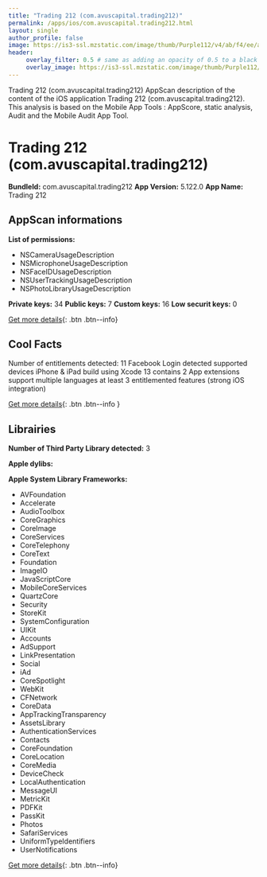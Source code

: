```yaml
---
title: "Trading 212 (com.avuscapital.trading212)"
permalink: /apps/ios/com.avuscapital.trading212.html
layout: single
author_profile: false
image: https://is3-ssl.mzstatic.com/image/thumb/Purple112/v4/ab/f4/ee/abf4ee24-6576-0511-6041-f4ced11d50ea/AppIcon-1x_U007emarketing-0-7-0-85-220.png/512x512bb.jpg
header: 
     overlay_filter: 0.5 # same as adding an opacity of 0.5 to a black background
     overlay_image: https://is3-ssl.mzstatic.com/image/thumb/Purple112/v4/ab/f4/ee/abf4ee24-6576-0511-6041-f4ced11d50ea/AppIcon-1x_U007emarketing-0-7-0-85-220.png/512x512bb.jpg
---
```

Trading 212 (com.avuscapital.trading212) AppScan description of the content of the iOS application Trading 212 (com.avuscapital.trading212). This analysis is based on the Mobile App Tools : AppScore, static analysis, Audit and the Mobile Audit App Tool.

# Trading 212 (com.avuscapital.trading212)

**BundleId:** com.avuscapital.trading212
**App Version:** 5.122.0
**App Name:** Trading 212


## AppScan informations 

**List of permissions:** 
- NSCameraUsageDescription
- NSMicrophoneUsageDescription
- NSFaceIDUsageDescription
- NSUserTrackingUsageDescription
- NSPhotoLibraryUsageDescription
  
  
**Private keys:** 34
**Public keys:** 7
**Custom keys:** 16
**Low securit keys:** 0
  
[Get more details](/pricing.html){: .btn .btn--info}

## Cool Facts

Number of entitlements detected: 11
Facebook Login detected
supported devices iPhone & iPad
build using Xcode 13
contains 2 App extensions
support multiple languages
at least 3 entitlemented features (strong iOS integration)
  
[Get more details](/pricing.html){: .btn .btn--info }

## Librairies 
**Number of Third Party Library detected:** 3


**Apple dylibs:**


**Apple System Library Frameworks:**
- AVFoundation
- Accelerate
- AudioToolbox
- CoreGraphics
- CoreImage
- CoreServices
- CoreTelephony
- CoreText
- Foundation
- ImageIO
- JavaScriptCore
- MobileCoreServices
- QuartzCore
- Security
- StoreKit
- SystemConfiguration
- UIKit
- Accounts
- AdSupport
- LinkPresentation
- Social
- iAd
- CoreSpotlight
- WebKit
- CFNetwork
- CoreData
- AppTrackingTransparency
- AssetsLibrary
- AuthenticationServices
- Contacts
- CoreFoundation
- CoreLocation
- CoreMedia
- DeviceCheck
- LocalAuthentication
- MessageUI
- MetricKit
- PDFKit
- PassKit
- Photos
- SafariServices
- UniformTypeIdentifiers
- UserNotifications


  
[Get more details](/pricing.html){: .btn .btn--info}

